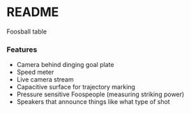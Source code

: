 # README #

Foosball table

### Features
- Camera behind dinging goal plate
- Speed meter
- Live camera stream
- Capacitive surface for trajectory marking
- Pressure sensitive Foospeople (measuring striking power)
- Speakers that announce things like what type of shot
